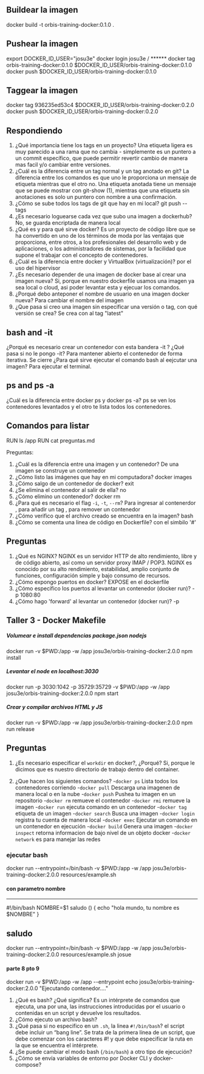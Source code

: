 ## Buildear la imagen
docker build -t orbis-training-docker:0.1.0 .

## Pushear la imagen
export DOCKER_ID_USER="josu3e"
docker login
    josu3e / ******
docker tag orbis-training-docker:0.1.0 $DOCKER_ID_USER/orbis-training-docker:0.1.0
docker push $DOCKER_ID_USER/orbis-training-docker:0.1.0

## Taggear la imagen
 docker tag 936235ed53c4 $DOCKER_ID_USER/orbis-training-docker:0.2.0
 docker push $DOCKER_ID_USER/orbis-training-docker:0.2.0

 ## Respondiendo
1. ¿Qué importancia tiene los tags en un proyecto?
    Una etiqueta ligera es muy parecido a una rama que no cambia - simplemente es un puntero a un commit específico, que puede permitir revertir cambio de manera mas facil y/o cambiar entre versiones.
2. ¿Cuál es la diferencia entre un tag normal y un tag anotado en git?
    La diferencia entre los comandos es que uno le proporciona un mensaje de etiqueta mientras que el otro no. Una etiqueta anotada tiene un mensaje que se puede mostrar con git-show (1), mientras que una etiqueta sin anotaciones es solo un puntero con nombre a una confirmación.
3. ¿Cómo se sube todos los tags de git que hay en mi local?
    git push --tags
4. ¿Es necesario loguearse cada vez que subo una imagen a dockerhub?
    No, se guarda encriptada de manera local
5. ¿Qué es y para qué sirve docker?
    Es un proyecto de código libre que se ha convertido en uno de los términos de moda por las ventajas que proporciona, entre otros, a los profesionales del desarrollo web y de aplicaciones, o los administradores de sistemas, por la facilidad que supone el trabajar con el concepto de contenedores.
6. ¿Cuál es la diferencia entre docker y VirtualBox (virtualización)?
    por el uso del hipervisor
7. ¿Es necesario depender de una imagen de docker base al crear una imagen nueva?
    Si, porque en nuestro dockerfile usamos una imagen ya sea local o cloud, asi poder levantar esta y ejecuar los comandos.
8. ¿Porqué debo anteponer el nombre de usuario en una imagen docker nueva?
    Para cambiar el nombre del imagen
9. ¿Que pasa si creo una imagen sin especificar una versión o tag, con qué versión se crea?
    Se crea con al tag "latest"

## bash and -it
¿Porqué es necesario crear un contenedor con esta bandera -it ? ¿Qué pasa si no le pongo -it?
Para mantener abierto el contenedor de forma iterativa. Se cierre
¿Para qué sirve ejecutar el comando bash al eejcutar una imagen?
Para ejecutar el terminal.

## ps and ps -a
 ¿Cuál es la diferencia entre docker ps y docker ps -a?
 ps se ven los contenedores levantados y el otro te lista todos los contenedores.

## Comandos para listar
 RUN ls /app
 RUN cat preguntas.md


 Preguntas:

1. ¿Cuál es la diferencia entre una imagen y un contenedor?
De una imagen se construye un contenedor
2. ¿Cómo listo las imágenes que hay en mi computadora?
docker images
3. ¿Cómo salgo de un contenedor de docker?
exit
4. ¿Se elimina el contenedor al salir de ella?
no
5. ¿Cómo elimino un contenedor?
docker rm
6. ¿Para qué es necesario el flag `-i`, `-t`, `--rm`?
Para ingresar al contenerdor , para añadir un tag , para remover un contenedor
7. ¿Cómo verifico que el archivo creado se encuentra en la imagen?
bash
8. ¿Cómo se comenta una linea de código en Dockerfile?
 con el simbilo '#'


 ## Preguntas
1. ¿Qué es NGINX?
    NGINX es un servidor HTTP de alto rendimiento, libre y de código abierto, así como un servidor proxy IMAP / POP3. NGINX es conocido por su alto rendimiento, estabilidad, amplio conjunto de funciones, configuración simple y bajo consumo de recursos.
2. ¿Cómo expongo puertos en docker?
    EXPOSE en el dockerfile
3. ¿Cómo especifico los puertos al levantar un contenedor (docker run)?
    -p 1080:80
4. ¿Cómo hago 'forward' al levantar un contenedor (docker run)?
    -p

## Taller 3 - Docker Makefile

##### Volumear e install dependencias package.json nodejs
docker run -v $PWD:/app -w /app josu3e/orbis-training-docker:2.0.0 npm install

##### Levantar el node en localhost:3030
docker run -p 3030:1042 -p 35729:35729 -v $PWD:/app -w /app josu3e/orbis-training-docker:2.0.0 npm start

##### Crear y compilar archivos HTML y JS
docker run -v $PWD:/app -w /app josu3e/orbis-training-docker:2.0.0 npm run release

 ## Preguntas
1. ¿Es necesario especificar el `workdir` en docker?, ¿Porqué?
    Si, porque le dicimos que es nuestro directorio de trabajo dentro del container.

2. ¿Que hacen los siguientes comandos? 
 -`docker ps`
 Lista todos los contenedores corriendo
 -`docker pull`
 Descarga una imagenen de manera local o en la nube
 -`docker push` 
Pushea tu imagen en un repositorio
 -`docker rm`
 remueve el contenedor 
 -`docker rmi`
 remueve la imagen
 -`docker run`
 ejecuta comando en un contenedor
 -`docker tag`
 etiqueta de un imagen
 -`docker search`
 Busca una imagen 
 -`docker login`
 registra tu cuenta de manera local
 -`docker exec`
Ejecutar un comando en un contenedor en ejecución
 -`docker build`
 Genera una imagen
 -`docker inspect`
 retorna informacion de bajo nivel de un objeto docker
 -`docker network`
 es para manejar las redes

### ejecutar bash
docker run --entrypoint=/bin/bash -v $PWD:/app -w /app josu3e/orbis-training-docker:2.0.0 resources/example.sh

#### con parametro nombre
---
#!/bin/bash
NOMBRE=$1
saludo () {
    echo "hola mundo, tu nombre es $NOMBRE"
}

saludo
---
docker run --entrypoint=/bin/bash -v $PWD:/app -w /app josu3e/orbis-training-docker:2.0.0 resources/example.sh josue

#### parte 8 pto 9
docker run -v $PWD:/app -w /app --entrypoint echo josu3e/orbis-training-docker:2.0.0 "Ejecutando contenedor...."

1. ¿Qué es bash? ¿Qué significa?
Es un intérprete de comandos que ejecuta, una por una, las instrucciones introducidas por el usuario o contenidas en un script y devuelve los resultados.
2. ¿Cómo ejecuto un archivo bash?
3. ¿Qué pasa si no especifico en un `.sh`, la linea `#!/bin/bash`?
el script debe incluir un “bang line”. Se trata de la primera línea de un script, que debe comenzar con los caracteres #! y que debe especificar la ruta en la que se encuentra el intérprete.
4. ¿Se puede cambiar el modo bash (`/bin/bash`) a otro tipo de ejecución?
5. ¿Cómo se envía variables de entorno por Docker CLI y docker-compose?